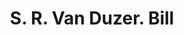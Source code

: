 ---
doi: 10.7916/D8HD96TG
date_other: '1870'
date_other_textual: 1870-1879
form: printed ephemera
genre:
- Invoices
name:
- S. R. Van Duzer
object_in_context_url: https://biggert.cul.columbia.edu/items/view/ave_biggert_01117
subject_hierarchical_geographic:
- New York, New York, United States
subject_name:
- S. R. Van Duzer
title: S. R. Van Duzer. Bill
sort_title: S. R. Van Duzer. Bill
call_number: ave_biggert_01117
coordinates:
- 40.71277777777778,-74.00583333333333
pid: ave_biggert_01117
identifiers: ave_biggert_01117
permalink: /biggert/ave_biggert_01117/
layout: iiif-image-page
---